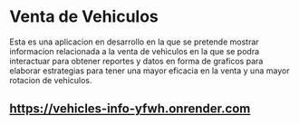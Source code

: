 # Venta de Vehiculos

Esta es una aplicacion en desarrollo en la que se pretende mostrar informacion relacionada a la venta de vehiculos en la que se podra interactuar para obtener reportes y datos en forma de graficos para elaborar estrategias para tener una mayor eficacia en la venta y una mayor rotacion de vehiculos. 


## https://vehicles-info-yfwh.onrender.com
